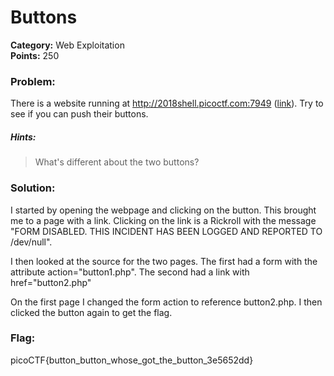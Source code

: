 # Buttons
__Category:__ Web Exploitation   
__Points:__ 250

### Problem:

There is a website running at http://2018shell.picoctf.com:7949 ([link](http://2018shell.picoctf.com:7949)). Try to see if you can push their buttons.

##### Hints:
> What's different about the two buttons?

### Solution:

I started by opening the webpage and clicking on the button. This brought me to a page with a link. Clicking on the link is a Rickroll with the message "FORM DISABLED. THIS INCIDENT HAS BEEN LOGGED AND REPORTED TO /dev/null".

I then looked at the source for the two pages. The first had a form with the attribute action="button1.php". The second had a link with href="button2.php"

On the first page I changed the form action to reference button2.php. I then clicked the button again to get the flag.

### Flag:

picoCTF{button_button_whose_got_the_button_3e5652dd}
